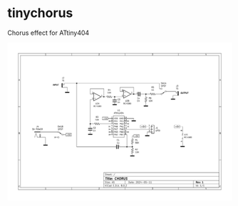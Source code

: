 # tinychorus
Chorus effect for ATtiny404

![circuit diagram](https://github.com/Uanpis/tinychorus/blob/main/circuit/chorus.svg)
